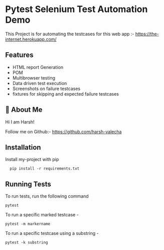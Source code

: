 
# Pytest Selenium Test Automation Demo 

This Project is for automating the testcases 
for this web app :- https://the-internet.herokuapp.com/


## Features

- HTML report Generation
- POM 
- Multibrowser testing
- Data driven test execution
- Screenshots on failure testcases
- fixtures for skipping and expected failure testcases


## 🚀 About Me
Hi I am Harsh! 

Follow me on Github:- https://github.com/harsh-valecha
## Installation

Install my-project with pip

```
  pip install -r requirements.txt
```
    
## Running Tests

To run tests, run the following command

```
pytest 
```

To run a specific marked testcase - 
```
pytest -m markername 
```

To run a specific testcase using a substring -
```
pytest -k substring
```

